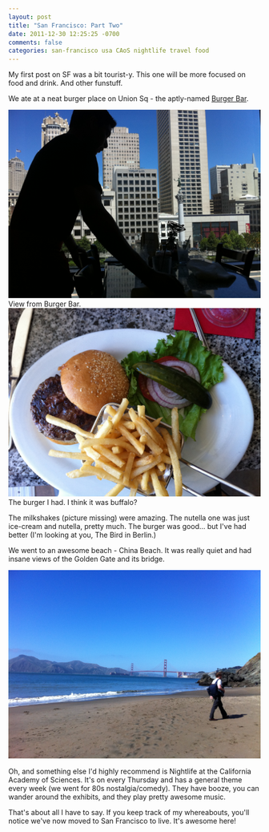 ```yaml
---
layout: post
title: "San Francisco: Part Two"
date: 2011-12-30 12:25:25 -0700
comments: false
categories: san-francisco usa CAoS nightlife travel food
---
```


My first post on SF was a bit tourist-y. This one will be more focused on food and drink. And other funstuff.

We ate at a neat burger place on Union Sq - the aptly-named [Burger Bar](http://www.burger-bar.com/).

<div class="img">
  <img src="/images/san-francisco/burger-bar-view.jpg">
  <div class="alt">View from Burger Bar.</div>
</div>

<div class="img">
  <img src="/images/san-francisco/burger-bar.jpg">
  <div class="alt">The burger I had. I think it was buffalo?</div>
</div>

The milkshakes (picture missing) were amazing. The nutella one was just ice-cream and nutella, pretty much. The burger was good... but I've had better (I'm looking at you, The Bird in Berlin.)

We went to an awesome beach - China Beach. It was really quiet and had insane views of the Golden Gate and its bridge.

<div class="img">
  <img src="/images/san-francisco/china-beach.jpg">
</div>

Oh, and something else I'd highly recommend is Nightlife at the California Academy of Sciences. It's on every Thursday and has a general theme every week (we went for 80s nostalgia/comedy). They have booze, you can wander around the exhibits, and they play pretty awesome music.

That's about all I have to say. If you keep track of my whereabouts, you'll notice we've now moved to San Francisco to live. It's awesome here!